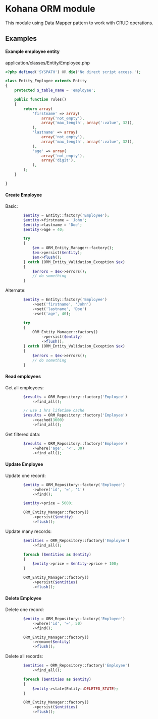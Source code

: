 # Kohana ORM module

This module using Data Mapper pattern to work with CRUD operations.

## Examples

#### Example employee entity

application/classes/Entity/Employee.php

```php
<?php defined('SYSPATH') OR die('No direct script access.');

class Entity_Employee extends Entity
{
    protected $_table_name = 'employee';

    public function rules()
    {
        return array(
            'firstname' => array(
                array('not_empty'),
                array('max_length', array(':value', 32)),
            ),
            'lastname' => array(
                array('not_empty'),
                array('max_length', array(':value', 32)),
            ),
            'age' => array(
                array('not_empty'),
                array('digit'),
            ),
        );
    }

}
```

#### Create Employee

Basic:

```php
        $entity = Entity::factory('Employee');
        $entity->firstname = 'John';
        $entity->lastname = 'Doe';
        $entity->age = 40;

        try
        {
            $em = ORM_Entity_Manager::factory();
            $em->persist($entity);
            $em->flush();
        } catch (ORM_Entity_Validation_Exception $ex)
        {
            $errors = $ex->errors();
            // do something
        }

```

Alternate:

```php
        $entity = Entity::factory('Employee')
            ->set('firstname', 'John')
            ->set('lastname', 'Doe')
            ->set('age', 40);

        try
        {
            ORM_Entity_Manager::factory()
                ->persist($entity)
                ->flush();
        } catch (ORM_Entity_Validation_Exception $ex)
        {
            $errors = $ex->errors();
            // do something
        }
```

#### Read employees

Get all employees:

```php
        $results = ORM_Repository::factory('Employee')
            ->find_all();

        // use 1 hrs lifetime cache
        $results = ORM_Repository::factory('Employee')
            ->cached(3600)
            ->find_all();

```

Get filtered data:

```php
        $results = ORM_Repository::factory('Employee')
            ->where('age', '<', 30)
            ->find_all();

```

#### Update Employee

Update one record:

```php
        $entity = ORM_Repository::factory('Employee')
            ->where('id', '=', '1')
            ->find();

        $entity->price = 5000;

        ORM_Entity_Manager::factory()
            ->persist($entity)
            ->flush();

```

Update many records:

```php
        $entities = ORM_Repository::factory('Employee')
            ->find_all();

        foreach ($entities as $entity)
        {
            $entity->price = $entity->price + 100;
        }

        ORM_Entity_Manager::factory()
            ->persist($entities)
            ->flush();

```

#### Delete Employee

Delete one record:

```php
        $entity = ORM_Repository::factory('Employee')
            ->where('id', '=', 50)
            ->find();

        ORM_Entity_Manager::factory()
            ->remove($entity)
            ->flush();

```

Delete all records:

```php
        $entities = ORM_Repository::factory('Employee')
            ->find_all();

        foreach ($entities as $entity)
        {
            $entity->state(Entity::DELETED_STATE);
        }

        ORM_Entity_Manager::factory()
            ->persist($entities)
            ->flush();

```
